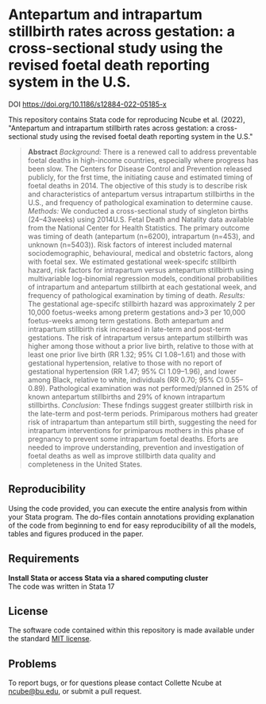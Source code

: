 # Antepartum and intrapartum stillbirth rates across gestation: a cross-sectional study using the revised foetal death reporting system in the U.S.
DOI https://doi.org/10.1186/s12884-022-05185-x

This repository contains Stata code for reproducing Ncube et al. (2022), "Antepartum and intrapartum stillbirth rates across gestation: a cross-sectional study using the revised foetal death reporting system in the U.S."

> **Abstract**
*Background:* There is a renewed call to address preventable foetal deaths in high-income countries, especially where progress has been slow. The Centers for Disease Control and Prevention released publicly, for the frst time, the initiating cause and estimated timing of foetal deaths in 2014. The objective of this study is to describe risk and characteristics of antepartum versus intrapartum stillbirths in the U.S., and frequency of pathological examination to 
determine cause.
*Methods:* We conducted a cross-sectional study of singleton births (24–43weeks) using 2014U.S. Fetal Death and Natality data available from the National Center for Health Statistics. The primary outcome was timing of death (antepartum (n=6200), intrapartum (n=453), and unknown (n=5403)). Risk factors of interest included maternal 
sociodemographic, behavioural, medical and obstetric factors, along with foetal sex. We estimated gestational week-specifc stillbirth hazard, risk factors for intrapartum versus antepartum stillbirth using multivariable log-binomial regression models, conditional probabilities of intrapartum and antepartum stillbirth at each gestational week, and frequency of pathological examination by timing of death.
*Results:* The gestational age-specifc stillbirth hazard was approximately 2 per 10,000 foetus-weeks among preterm gestations and>3 per 10,000 foetus-weeks among term gestations. Both antepartum and intrapartum stillbirth risk increased in late-term and post-term gestations. The risk of intrapartum versus antepartum stillbirth was higher among those without a prior live birth, relative to those with at least one prior live birth (RR 1.32; 95% CI 1.08–1.61) and those with gestational hypertension, relative to those with no report of gestational hypertension (RR 1.47; 95% CI 1.09–1.96), and lower among Black, relative to white, individuals (RR 0.70; 95% CI 0.55–0.89). Pathological examination was not performed/planned in 25% of known antepartum stillbirths and 29% of known intrapartum stillbirths.
*Conclusion:* These fndings suggest greater stillbirth risk in the late-term and post-term periods. Primiparous mothers had greater risk of intrapartum than antepartum still birth, suggesting the need for intrapartum interventions for primiparous mothers in this phase of pregnancy to prevent some intrapartum foetal deaths. Eforts are needed to improve understanding, prevention and investigation of foetal deaths as well as improve stillbirth data quality and 
completeness in the United States.


   ## Reproducibility
Using the code provided, you can execute the entire analysis from within your Stata program. The do-files contain annotations providing explanation of the code from beginning to end for easy reproducibility of all the models, tables and figures produced in the paper.

  ## Requirements
**Install Stata or access Stata via a shared computing cluster**\
The code was written in Stata 17

   ## License
The software code contained within this repository is made available under the standard [MIT license](http://opensource.org/licenses/mit-license.php). 

   ## Problems
To report bugs, or for questions please contact Collette Ncube at ncube@bu.edu, or submit a pull request.
